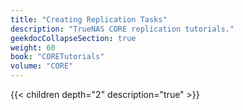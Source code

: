 ```yaml
---
title: "Creating Replication Tasks"
description: "TrueNAS CORE replication tutorials."
geekdocCollapseSection: true
weight: 60
book: "CORETutorials"
volume: "CORE"
---
```


{{< children depth="2" description="true" >}} 
